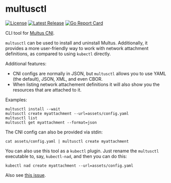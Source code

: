 multusctl
=========

[![License](https://img.shields.io/badge/License-Apache%202.0-blue.svg)](https://opensource.org/licenses/Apache-2.0)
[![Latest Release](https://img.shields.io/github/release/tliron/multusctl.svg)](https://github.com/tliron/multusctl/releases/latest)
[![Go Report Card](https://goreportcard.com/badge/github.com/tliron/multusctl)](https://goreportcard.com/report/github.com/tliron/multusctl)

CLI tool for [Multus CNI](https://github.com/k8snetworkplumbingwg/multus-cni).

`multusctl` can be used to install and uninstall Multus. Additionally, it provides a more
user-friendly way to work with network attachment definitions, as compared to using `kubectl`
directly.

Additional features:

* CNI configs are normally in JSON, but `multusctl` allows you to use YAML (the default), JSON,
  XML, and even CBOR.
* When listing network attachement definitions it will also show you the resources that are
  attached to it.

Examples:

    multusctl install --wait
    multusctl create myattachment --url=assets/config.yaml
    multusctl list
    multusctl get myattachment --format=json

The CNI config can also be provided via stdin:

    cat assets/config.yaml | multusctl create myattachment

You can also use this tool as a `kubectl` plugin. Just rename the `multusctl` executable to, say,
`kubectl-nad`, and then you can do this:

    kubectl nad create myattachment --url=assets/config.yaml

Also see [this issue](https://github.com/k8snetworkplumbingwg/multus-cni/issues/488).

